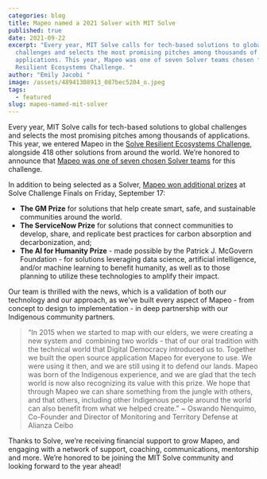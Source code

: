 ```yaml
---
categories: blog
title: Mapeo named a 2021 Solver with MIT Solve
published: true
date: 2021-09-22
excerpt: "Every year, MIT Solve calls for tech-based solutions to global
  challenges and selects the most promising pitches among thousands of
  applications. This year, Mapeo was one of seven Solver teams chosen for the
  Resilient Ecosystems Challenge. "
author: "Emily Jacobi "
image: /assets/48941308913_087bec5204_o.jpeg
tags:
  - featured
slug: mapeo-named-mit-solver
---
```

Every year, MIT Solve calls for tech-based solutions to global challenges and selects the most promising pitches among thousands of applications. This year, we entered Mapeo in the [Solve Resilient Ecosystems Challenge](https://solve.mit.edu/challenges/resilient-ecosystems/), alongside 418 other solutions from around the world. We’re honored to announce that [Mapeo was one of seven chosen Solver teams](https://solve.mit.edu/articles/meet-the-solver-teams-introducing-the-resilient-ecosystems-solver-class) for this challenge.

In addition to being selected as a Solver, [Mapeo won additional prizes](https://solve.mit.edu/articles/mit-solve-announces-new-class-of-42-social-entrepreneurs-solving-global-challenges-with-over-2-3-million-in-funding) at Solve Challenge Finals on Friday, September 17:

* **The GM Prize** for solutions that help create smart, safe, and sustainable communities around the world. 
* **The ServiceNow Prize** for solutions that connect communities to develop, share, and replicate best practices for carbon absorption and decarbonization, and; 
* **The AI for Humanity Prize** - made possible by the Patrick J. McGovern Foundation - for solutions leveraging data science, artificial intelligence, and/or machine learning to benefit humanity, as well as to those planning to utilize these technologies to amplify their impact. 

Our team is thrilled with the news, which is a validation of both our technology and our approach, as we’ve built every aspect of Mapeo - from concept to design to implementation - in deep partnership with our Indigenous community partners.

> “In 2015 when we started to map with our elders, we were creating a new system and  combining two worlds - that of our oral tradition with the technical world that Digital Democracy introduced us to. Together we built the open source application Mapeo for everyone to use. We were using it then, and we are still using it to defend our lands. Mapeo was born of the Indigenous experience, and we are glad that the tech world is now also recognizing its value with this prize. We hope that through Mapeo we can share something from the jungle with others, and that others, including other Indigenous people around the world can also benefit from what we helped create.” ~ Oswando Nenquimo, Co-Founder and Director of Monitoring and Territory Defense at Alianza Ceibo 

Thanks to Solve, we’re receiving financial support to grow Mapeo, and engaging with a network of support, coaching, communications, mentorship and more. We’re honored to be joining the MIT Solve community and looking forward to the year ahead!